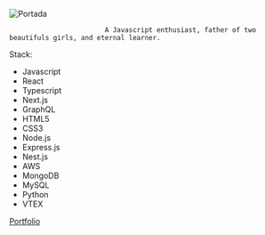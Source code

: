 ![Portada](https://user-images.githubusercontent.com/65001610/136114761-556f2269-c833-493b-aa3f-0cf16c1f8969.jpeg)

                            A Javascript enthusiast, father of two beautifuls girls, and eternal learner.

  Stack:
   - Javascript
   - React 
   - Typescript
   - Next.js
   - GraphQL
   - HTML5
   - CSS3
   - Node.js
   - Express.js
   - Nest.js
   - AWS
   - MongoDB
   - MySQL
   - Python
   - VTEX

[Portfolio](https://portfolio-daniel-lingan.netlify.app/)

